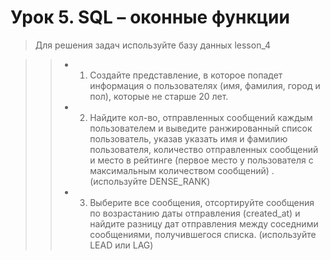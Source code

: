 # Урок 5. SQL – оконные функции                                          
                          
> Для решения задач используйте базу данных lesson_4                                              
                                                                                                   
>> * 1. Создайте представление, в которое попадет информация о пользователях (имя, фамилия, город и пол), которые не старше 20 лет.                                                      
>> * 2. Найдите кол-во, отправленных сообщений каждым пользователем и выведите ранжированный список пользователь, указав указать имя и фамилию пользователя, количество отправленных сообщений и место в рейтинге (первое место у пользователя с максимальным количеством сообщений) . (используйте DENSE_RANK)                                   
>> * 3. Выберите все сообщения, отсортируйте сообщения по возрастанию даты отправления (created_at) и найдите разницу дат отправления между соседними сообщениями, получившегося списка. (используйте LEAD или LAG)                                                                                                                
